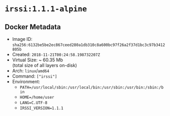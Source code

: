 # `irssi:1.1.1-alpine`

## Docker Metadata

- Image ID: `sha256:6132be5be2ec867ceed280a1db310c8a600bc97f26a2f37d1bc3c97b3412805b`
- Created: `2018-11-21T00:24:58.198732207Z`
- Virtual Size: ~ 60.35 Mb  
  (total size of all layers on-disk)
- Arch: `linux`/`amd64`
- Command: `["irssi"]`
- Environment:
  - `PATH=/usr/local/sbin:/usr/local/bin:/usr/sbin:/usr/bin:/sbin:/bin`
  - `HOME=/home/user`
  - `LANG=C.UTF-8`
  - `IRSSI_VERSION=1.1.1`
